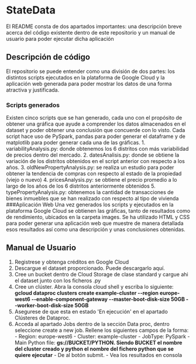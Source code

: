 # StateData

El README consta de dos apartados importantes: una descripción breve acerca del código existente dentro de este repositorio y un manual de usuario para poder ejecutar dicha aplicación

## Descripción de código

El repositorio se puede entender como una división de dos partes: los distintos scripts ejecutados en la plataforma de Google Cloud y la aplicación web generada para poder mostrar los datos de una forma atractiva y justificada.
### Scripts generados
Existen cinco scripts que se han generado, cada uno con el propósito de obtener una gráfica que ayude a comprender los datos almacenados en el dataset y poder obtener una conclusión que concuerde con lo visto. Cada script hace uso de PySpark, pandas para poder generar el dataframe y de matplotlib para poder generar cada una de las gráficas.
    1. variabilityAnalysis.py: donde obtenemos los 6 distritos con más variabilidad de precios dentro del mercado.
    2. datesAnalisis.py: donde se obtiene la variación de los distritos obtenidos en el script anterior con respecto a los años.
    3. oldNewPropertyAnalysis.py: se realiza un estudio para poder obtener la tendencia de compras con respecto al estado de la propiedad (viejo o nuevo)
    4. pricesAnalysis.py: se obtiene el precio promedio a lo largo de los años de los 6 distritos anteriormente obtenidos 
    5. typePropertyAnalysis.py: obtenemos la cantidad de transacciones de bienes inmuebles que se han realizado con respecto al tipo de vivienda 
###Aplicación Web
Una vez generados los scripts y ejecutados en la plataforma Google Cloud se obtienen las gráficas, tanto de resultados como de rendimiento, ubicados en la carpeta images.
Se ha utilizado HTML y CSS para poder generar una aplicación web que muestre de manera detallada esos resultados así como una descripción y unas conclusiones obtenidas.

## Manual de Usuario
  1. Registrese y obtenga créditos en Google Cloud
  2. Descargue el dataset proporcionado. Puede descargarlo aquí.
  3. Cree un bucket dentro de Cloud Storage de clase standard y cargue ahi el dataset junto con los ficheros .py
  4. Cree un clúster. Abra la consola cloud shell y escriba lo siguiente: **gcloud dataproc clusters create example-cluster --region europe-west6 --enable-component-gateway --master-boot-disk-size 50GB --worker-boot-disk-size 50GB**
  5. Asegurese de que esta en estado 'En ejecución' en el apartado Clústeres de Dataproc.
  6. Acceda al apartado Jobs dentro de la sección Data proc, dentro seleccione create a new job. Rellene los siguientes campos de la forma:
    - Region: europe-west6
    - Cluster: example-cluster
    - JobType: PySpark
    - Main Python file: **gs://BUCKET/PYTHON. Siendo BUCKET el nombre del cluster creado y python el nombre del fichero python que se quiere ejecutar**
    - De al botón submit.
    - Vea los resultados en consola
